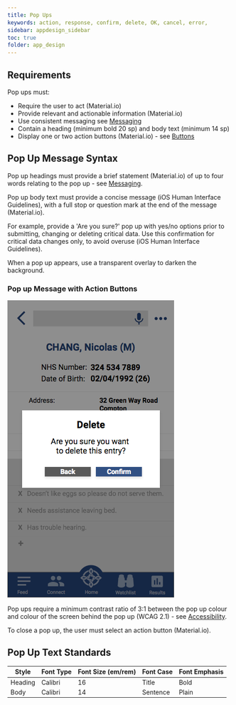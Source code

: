 ```yaml
---
title: Pop Ups   
keywords: action, response, confirm, delete, OK, cancel, error, 
sidebar: appdesign_sidebar
toc: true
folder: app_design 
---
```

## Requirements

Pop ups must: 
* Require the user to act (Material.io)  
* Provide relevant and actionable information (Material.io)  
* Use consistent messaging see [Messaging](/app-design/messaging.html)
* Contain a heading (minimum bold 20 sp) and body text (minimum 14 sp)  
* Display one or two action buttons (Material.io) - see [Buttons](/app-design/buttons.html)

## Pop Up Message Syntax 

Pop up headings must provide a brief statement (Material.io) of up to four words relating to the pop up - see [Messaging](/app-design/messaging.html).

Pop up body text must provide a concise message (iOS Human Interface Guidelines), with a full stop or question mark at the end of the message (Material.io).

For example, provide a 'Are you sure?' pop up with yes/no options prior to submitting, changing or deleting critical data. Use this confirmation for critical data changes only, to avoid overuse (iOS Human Interface Guidelines).

When a pop up appears, use a transparent overlay to darken the background.

### Pop up Message with Action Buttons

<img class="img-responsive img-thumbnail" alt="Pop up Message with Action Buttons" src="/images/examples/design-standards-user-interaction-popup.png">

Pop ups require a minimum contrast ratio of 3:1 between the pop up colour and colour of the screen behind the pop up (WCAG 2.1) - see [Accessibility](/app-design/accessibility.html).

To close a pop up, the user must select an action button (Material.io).

## Pop Up Text Standards

| Style   | Font Type | Font Size (em/rem) | Font Case | Font Emphasis |
|---------|-----------|--------------------|-----------|---------------|
| Heading | Calibri   | 16                 | Title     | Bold          |
| Body    | Calibri   | 14                 | Sentence  | Plain         |
